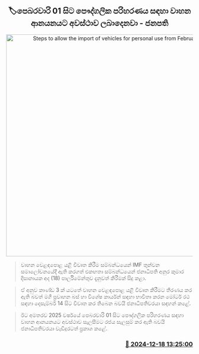 <p align='center'><b><h2 align='center' title='Steps to allow the import of vehicles for personal use from February 1st'>🏷පෙබරවාරි 01 සිට පෞද්ගලික පරිහරණය සඳහා වාහන ආනයනයට අවස්ථාව ලබාදෙනවා - ජනපති</h2></b></p>
<p align='center'><img src='https://helakuru.sgp1.cdn.digitaloceanspaces.com/esana/images/lib/vehichle[1].jpg' width='600' alt='Steps to allow the import of vehicles for personal use from February 1st'></p>

> වාහන වෙළඳපොළ යළි විවෘත කිරීම සම්බන්ධයෙන් IMF තුන්වන සමාලෝචනයේදී ඇති කරගත් එකඟතා සම්බන්ධයෙන් ජනාධිපති අනුර කුමාර දිසානායක අද (18) පාර්ලිමේන්තුව දැනුවත් කිරීමක් සිදු කළා.

> ඒ අනුව කාණ්ඩ 3 ක් යටතේ වාහන වෙළඳපොළ යළි විවෘත කිරීමට තීරණය කර ඇති බවත් මගී ප්‍රවාහන බස් හා විශේෂ කාර්යන් සඳහා භාවිතා කරන මෝටර් රථ සඳහා දෙසැම්බර් 14 සිට විවෘත කර තිබෙන බවයි ජනාධිපතිවරයා සඳහන් කළේ.

> ඊට අමතරව 2025 වර්ෂයේ පෙබරවාරි 01 සිට පෞද්ගලික පරිහරණය සඳහා වාහන ආනයනයට අවස්ථාව සැලසීමට රජය සැලසුම් කර ඇති බවයි ජනාධිපතිවරයා වැඩිදුරටත් ප්‍රකාශ කළේ.



<h3 align='right'><a href='https://www.helakuru.lk/esana/p/105986/'>📅 2024-12-18 13:25:00</a></h3>
